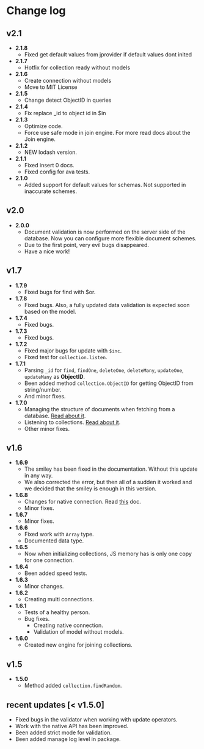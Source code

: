 # Change log 

## v2.1
- **2.1.8**
  - Fixed get default values from jprovider if default values dont inited
- **2.1.7**
  - Hotfix for collection ready without models
- **2.1.6**
  - Create connection without models
  - Move to MIT License
- **2.1.5**
  - Change detect ObjectID in queries
- **2.1.4**
  - Fix replace _id to object id in $in
- **2.1.3**
  - Optimize code.
  - Force use safe mode in join engine. For more read docs about the Join engine.
- **2.1.2**
  - NEW lodash version.
- **2.1.1**
  - Fixed insert 0 docs.
  - Fixed config for ava tests.
- **2.1.0**
  - Added support for default values for schemas. Not supported in inaccurate schemes.
## v2.0
- **2.0.0**
  - Document validation is now performed on the server side of the database. Now you can configure more flexible document schemes.
  - Due to the first point, very evil bugs disappeared.
  - Have a nice work!
## v1.7
- **1.7.9**
  - Fixed bugs for find with $or.
- **1.7.8**
  - Fixed bugs. Also, a fully updated data validation is expected soon based on the model.
- **1.7.4**
  - Fixed bugs.
- **1.7.3**
  - Fixed bugs.
- **1.7.2**
  - Fixed major bugs for update with `$inc`.
  - Fixed test for `collection.listen`.
- **1.7.1**
  - Parsing `_id` for `find`, `findOne`, `deleteOne`, `deleteMany`, `updateOne`, `updateMany` as **ObjectID**.
  - Been added method `collection.ObjectID` for getting ObjectID from string/number.
  - And minor fixes.
- **1.7.0**
  - Managing the structure of documents when fetching from a database. [Read about it](https://github.com/deviun/just-mongo/blob/master/docs/document-project.md).
  - Listening to collections. [Read about it](https://github.com/deviun/just-mongo/blob/master/docs/listen-collection.md).
  - Other minor fixes.

## v1.6
- **1.6.9**
  - The smiley has been fixed in the documentation. Without this update in any way.
  - We also corrected the error, but then all of a sudden it worked and we decided that the smiley is enough in this version.
- **1.6.8**
  - Changes for native connection. Read [this](https://github.com/deviun/just-mongo/blob/master/docs/native-connection.md) doc.
  - Minor fixes.
- **1.6.7**
  - Minor fixes.
- **1.6.6**
  - Fixed work with `Array` type.
  - Documented data type.
- **1.6.5**
  - Now when initializing collections, JS memory has is only one copy for one connection.
- **1.6.4**
  - Been added speed tests.
- **1.6.3**
  - Minor changes.
- **1.6.2**
  - Creating multi connections.
- **1.6.1**
  - Tests of a healthy person.
  - Bug fixes.
    - Creating native connection.
    - Validation of model without models.
- **1.6.0**
  - Created new engine for joining collections.

## v1.5

- **1.5.0**
  - Method added `collection.findRandom`.


## recent updates [< v1.5.0]
- Fixed bugs in the validator when working with update operators.
- Work with the native API has been improved.
- Been added strict mode for validation.
- Been added manage log level in package.